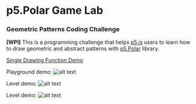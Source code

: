 # p5.Polar Game Lab
### Geometric Patterns Coding Challenge

**[WPI]** This is a programming challenge that helps [p5.js](https://p5js.org/) users to learn how to draw geometric and abstract patterns with [p5.Polar](https://github.com/liz-peng/p5.Polar) library.

[Single Drawing Function Demo](https://liz-peng.github.io/p5.Polar/)

Playground demo:
![alt text](https://i.imgur.com/BkgNwoG.png "playground") 

Level demo:
![alt text](https://i.imgur.com/QpjBBtu.png "level demo") 

Level demo:
![alt text](https://imgur.com/TaFO9Xa.png "level demo") 
